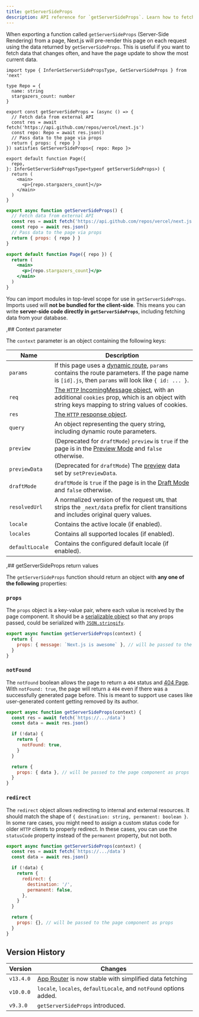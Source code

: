 ```yaml
---
title: getServerSideProps
description: API reference for `getServerSideProps`. Learn how to fetch data on each request with Next.js.
---
```


When exporting a function called `getServerSideProps` (Server-Side Rendering) from a page, Next.js will pre-render this page on each request using the data returned by `getServerSideProps`. This is useful if you want to fetch data that changes often, and have the page update to show the most current data.

```tsx filename="pages/index.tsx" switcher
import type { InferGetServerSidePropsType, GetServerSideProps } from 'next'

type Repo = {
  name: string
  stargazers_count: number
}

export const getServerSideProps = (async () => {
  // Fetch data from external API
  const res = await fetch('https://api.github.com/repos/vercel/next.js')
  const repo: Repo = await res.json()
  // Pass data to the page via props
  return { props: { repo } }
}) satisfies GetServerSideProps<{ repo: Repo }>

export default function Page({
  repo,
}: InferGetServerSidePropsType<typeof getServerSideProps>) {
  return (
    <main>
      <p>{repo.stargazers_count}</p>
    </main>
  )
}
```

```jsx filename="pages/index.js" switcher
export async function getServerSideProps() {
  // Fetch data from external API
  const res = await fetch('https://api.github.com/repos/vercel/next.js')
  const repo = await res.json()
  // Pass data to the page via props
  return { props: { repo } }
}

export default function Page({ repo }) {
  return (
    <main>
      <p>{repo.stargazers_count}</p>
    </main>
  )
}
```

You can import modules in top-level scope for use in `getServerSideProps`. Imports used will **not be bundled for the client-side**. This means you can write **server-side code directly in `getServerSideProps`**, including fetching data from your database.

,## Context parameter

The `context` parameter is an object containing the following keys:

| Name            | Description                                                                                                                                                                                                           |
| --------------- | --------------------------------------------------------------------------------------------------------------------------------------------------------------------------------------------------------------------- |
| `params`        | If this page uses a [dynamic route](/docs/pages/building-your-application/routing/dynamic-routes), `params` contains the route parameters. If the page name is `[id].js`, then `params` will look like `{ id: ... }`. |
| `req`           | [The `HTTP` IncomingMessage object](https://nodejs.org/api/http.html#http_class_http_incomingmessage), with an additional `cookies` prop, which is an object with string keys mapping to string values of cookies.    |
| `res`           | [The `HTTP` response object](https://nodejs.org/api/http.html#http_class_http_serverresponse).                                                                                                                        |
| `query`         | An object representing the query string, including dynamic route parameters.                                                                                                                                          |
| `preview`       | (Deprecated for `draftMode`) `preview` is `true` if the page is in the [Preview Mode](/docs/pages/building-your-application/configuring/preview-mode) and `false` otherwise.                                          |
| `previewData`   | (Deprecated for `draftMode`) The [preview](/docs/pages/building-your-application/configuring/preview-mode) data set by `setPreviewData`.                                                                              |
| `draftMode`     | `draftMode` is `true` if the page is in the [Draft Mode](/docs/pages/building-your-application/configuring/draft-mode) and `false` otherwise.                                                                         |
| `resolvedUrl`   | A normalized version of the request `URL` that strips the `_next/data` prefix for client transitions and includes original query values.                                                                              |
| `locale`        | Contains the active locale (if enabled).                                                                                                                                                                              |
| `locales`       | Contains all supported locales (if enabled).                                                                                                                                                                          |
| `defaultLocale` | Contains the configured default locale (if enabled).                                                                                                                                                                  |

,## getServerSideProps return values

The `getServerSideProps` function should return an object with **any one of the following** properties:

### `props`

The `props` object is a key-value pair, where each value is received by the page component. It should be a [serializable object](https://developer.mozilla.org/docs/Glossary/Serialization) so that any props passed, could be serialized with [`JSON.stringify`](https://developer.mozilla.org/docs/Web/JavaScript/Reference/Global_Objects/JSON/stringify).

```jsx
export async function getServerSideProps(context) {
  return {
    props: { message: `Next.js is awesome` }, // will be passed to the page component as props
  }
}
```

### `notFound`

The `notFound` boolean allows the page to return a `404` status and [404 Page](/docs/pages/building-your-application/routing/custom-error#404-page). With `notFound: true`, the page will return a `404` even if there was a successfully generated page before. This is meant to support use cases like user-generated content getting removed by its author.

```js
export async function getServerSideProps(context) {
  const res = await fetch(`https://.../data`)
  const data = await res.json()

  if (!data) {
    return {
      notFound: true,
    }
  }

  return {
    props: { data }, // will be passed to the page component as props
  }
}
```

### `redirect`

The `redirect` object allows redirecting to internal and external resources. It should match the shape of `{ destination: string, permanent: boolean }`. In some rare cases, you might need to assign a custom status code for older `HTTP` clients to properly redirect. In these cases, you can use the `statusCode` property instead of the `permanent` property, but not both.

```js
export async function getServerSideProps(context) {
  const res = await fetch(`https://.../data`)
  const data = await res.json()

  if (!data) {
    return {
      redirect: {
        destination: '/',
        permanent: false,
      },
    }
  }

  return {
    props: {}, // will be passed to the page component as props
  }
}
```

## Version History

| Version   | Changes                                                                                                     |
| --------- | ----------------------------------------------------------------------------------------------------------- |
| `v13.4.0` | [App Router](/docs/app/building-your-application/data-fetching) is now stable with simplified data fetching |
| `v10.0.0` | `locale`, `locales`, `defaultLocale`, and `notFound` options added.                                         |
| `v9.3.0`  | `getServerSideProps` introduced.                                                                            |
